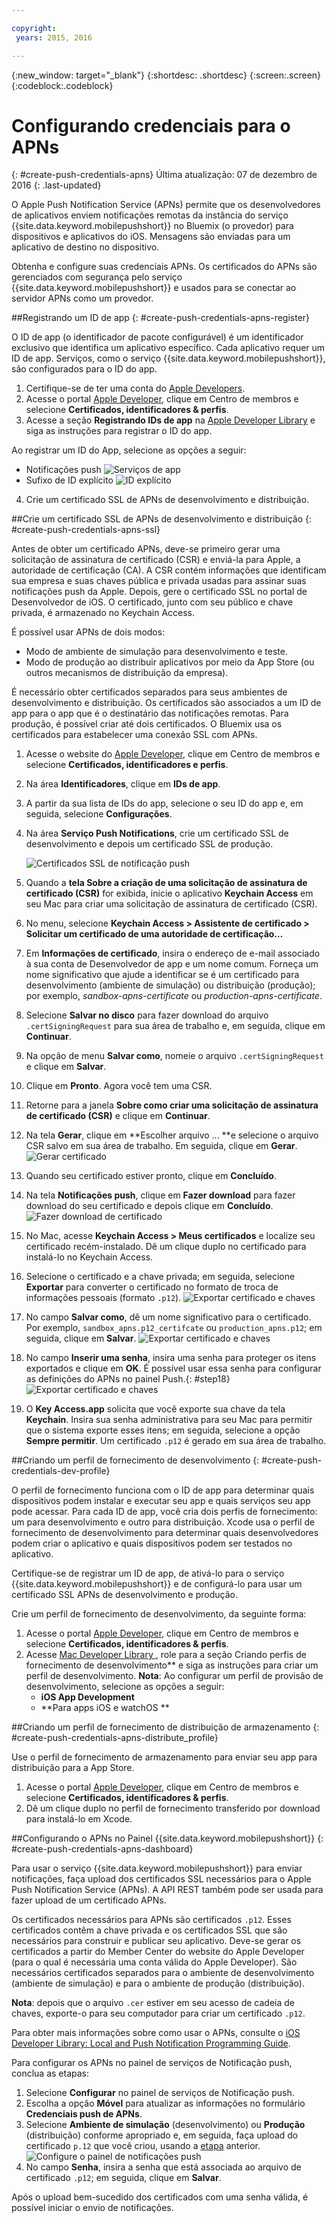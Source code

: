 ```yaml
---

copyright:
 years: 2015, 2016

---
```


{:new_window: target="_blank"}
{:shortdesc: .shortdesc}
{:screen:.screen}
{:codeblock:.codeblock}

# Configurando credenciais para o APNs
{: #create-push-credentials-apns}
Última atualização: 07 de dezembro de 2016
{: .last-updated}

O Apple Push Notification Service (APNs) permite que os desenvolvedores de aplicativos enviem notificações remotas da instância do serviço {{site.data.keyword.mobilepushshort}} no Bluemix (o provedor) para dispositivos e aplicativos do iOS. Mensagens são enviadas para um aplicativo de
destino no dispositivo. 

Obtenha e configure suas credenciais APNs. Os certificados do APNs são gerenciados com segurança pelo serviço {{site.data.keyword.mobilepushshort}} e usados para se conectar ao servidor APNs como um provedor.

<!-- 1. Obtain an [Apple Developers](https://developer.apple.com/) account.-->

<!--2. [Register an App ID](#create-push-credentials-apns-register)
3. [Create a development and distribution APNs SSL certificate](#create-push-credentials-apns-ssl)
4. [Create a development provisioning profile](#create-push-credentials-dev-profile)
5. [Create a store distribution provisioning profile](#create-push-credentials-apns-distribute_profile)
6. [Creating .p12 push certificate file for Bluemix push](#create-p12-push-certificate-file-for-Bluemix-push)
7. [Set up APNs on the Push Dashboard](#create-push-credentials-apns-dashboard)
-->


##Registrando um ID de app
{: #create-push-credentials-apns-register}


O ID de app (o identificador de pacote configurável) é um
identificador exclusivo que identifica um aplicativo específico. Cada
aplicativo requer um ID de app. Serviços, como o serviço {{site.data.keyword.mobilepushshort}}, são configurados para o ID do app.

1. Certifique-se de ter uma conta do [Apple Developers](https://developer.apple.com/).
2. Acesse o portal [Apple
Developer](https://developer.apple.com), clique em Centro de membros e selecione
**Certificados, identificadores & perfis**.
3. Acesse a seção **Registrando IDs de app** na
[Apple
Developer Library](https://developer.apple.com/library/mac/documentation/IDEs/Conceptual/AppDistributionGuide/MaintainingProfiles/MaintainingProfiles.html#//apple_ref/doc/uid/TP40012582-CH30-SW991) e siga as instruções para registrar o ID do app.

Ao registrar um ID do App, selecione as opções a seguir:

* Notificações push ![Serviços de app](images/appID_appservices_enablepush.jpg)
* Sufixo de ID explícito
![ID explícito](images/appID_bundleID.jpg)
4. Crie um certificado SSL de APNs de desenvolvimento e
distribuição.

##Crie um certificado SSL de APNs de desenvolvimento e distribuição
{: #create-push-credentials-apns-ssl}

Antes de obter um certificado APNs, deve-se primeiro gerar uma solicitação de assinatura de certificado (CSR) e enviá-la para Apple, a autoridade de certificação (CA). A CSR contém informações que identificam sua empresa e suas chaves pública e privada usadas para assinar suas notificações push da Apple. Depois, gere o certificado SSL no portal de Desenvolvedor de iOS. O certificado, junto com
seu público e chave privada, é armazenado no Keychain Access.

<!-- ###Before you begin -->
<!-- {: before-you-begin-certificate} -->

<!--[Register an App ID](#create-push-credentials-apns-register)-->

É possível usar APNs de dois modos: 

* Modo de ambiente de simulação para desenvolvimento e teste.
* Modo de produção ao distribuir aplicativos por meio da App Store (ou outros mecanismos de distribuição da empresa).

É necessário obter certificados separados para
seus ambientes de desenvolvimento e distribuição. Os certificados são
associados a um ID de app para o app que é o destinatário das
notificações remotas. Para produção, é possível criar até dois
certificados. O Bluemix usa os certificados para estabelecer uma
conexão SSL com APNs.

<!-- Create a development and distribution SSL certificate. -->

1. Acesse o website do [Apple
Developer](https://developer.apple.com), clique em Centro de membros e selecione
**Certificados, identificadores e perfis**.
2. Na área **Identificadores**, clique em
**IDs de app**.
3. A partir da sua lista de IDs do app, selecione o seu <!--newly created--> ID do app e, em seguida, selecione
**Configurações**.
4. Na área **Serviço Push
Notifications**, crie um
certificado SSL de desenvolvimento e depois um certificado SSL de
produção.

	![Certificados SSL de notificação push](images/certificate_createssl.jpg)

5. Quando a **tela Sobre a criação de uma solicitação de assinatura
de certificado (CSR)** for exibida, inicie o aplicativo
**Keychain Access** em seu Mac para criar uma solicitação de
assinatura de certificado (CSR).
6. No menu, selecione **Keychain Access > Assistente de certificado > Solicitar um certificado de uma autoridade de certificação…** 
7. Em **Informações de certificado**, insira o endereço de
e-mail associado à sua conta de Desenvolvedor de app e um nome comum. Forneça um nome
significativo que ajude a identificar se é um certificado para desenvolvimento (ambiente
de simulação) ou distribuição (produção); por exemplo,
*sandbox-apns-certificate* ou *production-apns-certificate*.
8. Selecione **Salvar no disco** para fazer download do arquivo
`.certSigningRequest` para sua área de trabalho e, em seguida, clique em
**Continuar**.
9. Na opção de menu **Salvar como**, nomeie o arquivo
`.certSigningRequest` e clique em **Salvar**.
10. Clique em **Pronto**. Agora você tem uma
CSR.
11. Retorne para a janela **Sobre como criar uma solicitação de
assinatura de certificado (CSR)** e clique em **Continuar**. 
12. Na tela **Gerar**, clique em
**Escolher arquivo ... **e selecione o arquivo CSR
salvo em sua área de trabalho. Em seguida, clique em **Gerar**.
	![Gerar certificado
](images/generate_certificate.jpg)
13. Quando seu certificado estiver pronto, clique em
**Concluído**.
14. Na tela **Notificações push**, clique em
**Fazer download** para fazer download do seu certificado e depois
clique em **Concluído**. 
	![Fazer download de certificado](images/certificate_download.jpg)
15. No Mac, acesse **Keychain Access > Meus certificados** e
localize seu certificado recém-instalado. Dê um clique duplo no certificado
para instalá-lo no Keychain Access.
16. Selecione o certificado e a chave privada; em seguida, selecione
**Exportar** para converter o certificado no formato de troca de
informações pessoais (formato `.p12`).
	![Exportar certificado e chaves](images/keychain_export_key.jpg)
17. No campo **Salvar como**, dê um nome significativo para o certificado. Por
exemplo, `sandbox_apns.p12_certifcate` ou
`production_apns.p12`; em seguida, clique em **Salvar**.
	![Exportar certificado e
chaves](images/certificate_p12v2.jpg)
18. No campo **Inserir uma senha**, insira
uma senha para proteger os itens exportados e clique em **OK**. É possível usar essa senha para configurar as definições do APNs no painel Push.{: #step18}
	![Exportar certificado e chaves](images/export_p12.jpg)
19. O **Key Access.app** solicita que
você exporte sua chave da tela **Keychain**. Insira sua senha
administrativa para seu Mac para permitir que o sistema exporte esses itens; em seguida,
selecione a opção **Sempre permitir**. Um certificado
`.p12` é gerado em sua área de trabalho.


##Criando um perfil de fornecimento de desenvolvimento
{: #create-push-credentials-dev-profile}

O perfil de fornecimento funciona com o ID de app para
determinar quais dispositivos podem instalar e executar seu app e
quais serviços seu app pode acessar. Para cada ID de app, você cria
dois perfis de fornecimento: um para desenvolvimento e outro para
distribuição. Xcode usa o perfil de fornecimento de desenvolvimento
para determinar quais desenvolvedores podem criar o aplicativo e
quais dispositivos podem ser testados no aplicativo.

Certifique-se de registrar um ID de app, de ativá-lo para o serviço {{site.data.keyword.mobilepushshort}} e de configurá-lo para
usar um certificado SSL APNs de desenvolvimento e produção.

Crie um perfil de fornecimento de desenvolvimento, da seguinte forma:

1. Acesse o portal [Apple
Developer](https://developer.apple.com), clique em Centro de membros e selecione
**Certificados, identificadores & perfis**.
2. Acesse
[Mac
Developer Library ](https://developer.apple.com/library/mac/documentation/IDEs/Conceptual/AppDistributionGuide/MaintainingProfiles/MaintainingProfiles.html#//apple_ref/doc/uid/TP40012582-CH30-SW62site), role para a seção Criando perfis de
fornecimento de desenvolvimento** e siga as instruções para criar um
perfil de desenvolvimento.
**Nota**: Ao configurar um perfil de provisão de
desenvolvimento, selecione as opções a seguir:
	* **iOS App Development**
	* **Para apps iOS e watchOS **



##Criando um perfil de fornecimento de distribuição de
armazenamento
{: #create-push-credentials-apns-distribute_profile}

Use o perfil de fornecimento de armazenamento para
enviar seu app para distribuição para a App Store.

1. Acesse o portal [Apple
Developer](https://developer.apple.com), clique em Centro de membros e selecione
**Certificados, identificadores & perfis**.
2. Dê um clique duplo no perfil de fornecimento
transferido por download para instalá-lo em Xcode.

##Configurando o APNs no Painel {{site.data.keyword.mobilepushshort}}
{: #create-push-credentials-apns-dashboard}

Para usar o serviço {{site.data.keyword.mobilepushshort}} para enviar notificações, faça upload dos certificados SSL necessários para o Apple Push Notification Service (APNs). A API REST também pode ser
usada para fazer upload de um certificado APNs.

<!-- Get your development and production APNs SSL certificate and the password associated with each type of certificate. For information, see Creating and configuring push credentials for APNs.-->

Os certificados necessários para APNs são certificados `.p12`. Esses certificados
contêm a chave privada e os certificados SSL que são necessários
para construir e publicar seu aplicativo. Deve-se gerar os certificados a partir do Member Center do
website do Apple Developer (para o qual é necessária uma conta válida do Apple Developer). São necessários certificados separados para o
ambiente de desenvolvimento (ambiente de
simulação) e para o ambiente de produção (distribuição).

**Nota**: depois que o arquivo `.cer` estiver
em seu acesso de cadeia de chaves, exporte-o para seu computador para criar um
certificado `.p12`.

Para obter mais informações sobre como usar o APNs, consulte o [iOS Developer Library: Local and Push
Notification Programming Guide](https://developer.apple.com/library/ios/documentation/NetworkingInternet/Conceptual/RemoteNotificationsPG/Chapters/ProvisioningDevelopment.html#//apple_ref/doc/uid/TP40008194-CH104-SW4).

Para configurar os APNs no painel de serviços de Notificação push, conclua as etapas:

1. Selecione **Configurar** no painel de
serviços de Notificação push.
2. Escolha a opção **Móvel** para atualizar
as informações no formulário **Credenciais push de
APNs**.
3. Selecione **Ambiente de simulação**
(desenvolvimento) ou **Produção** (distribuição)
conforme apropriado e, em seguida, faça upload do certificado
`p.12` que você criou, usando a
[etapa](#step18) anterior.
  ![Configure o painel de notificações
push](images/wizard.jpg)
3. No campo **Senha**, insira a senha que está
associada ao arquivo de certificado `.p12`; em seguida, clique em
**Salvar**.

Após o
upload bem-sucedido dos certificados com uma senha válida, é possível iniciar
o envio de notificações.
